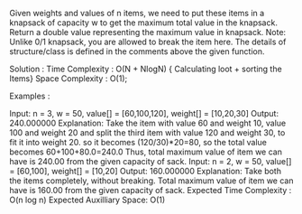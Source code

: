 Given weights and values of n items, we need to put these items in a knapsack of capacity w to get the maximum total value in the knapsack. Return a double value representing the maximum value in knapsack.
Note: Unlike 0/1 knapsack, you are allowed to break the item here. The details of structure/class is defined in the comments above the given function.

Solution : 
    Time Complexity : O(N + NlogN) { Calculating loot + sorting the Items}
    Space Complexity : O(1);

Examples :

Input: n = 3, w = 50, value[] = [60,100,120], weight[] = [10,20,30]
Output: 240.000000
Explanation: Take the item with value 60 and weight 10, value 100 and weight 20 and split the third item with value 120 and weight 30, to fit it into weight 20. so it becomes (120/30)*20=80, so the total value becomes 60+100+80.0=240.0 Thus, total maximum value of item we can have is 240.00 from the given capacity of sack. 
Input: n = 2, w = 50, value[] = [60,100], weight[] = [10,20]
Output: 160.000000
Explanation: Take both the items completely, without breaking. Total maximum value of item we can have is 160.00 from the given capacity of sack.
Expected Time Complexity : O(n log n)
Expected Auxilliary Space: O(1)